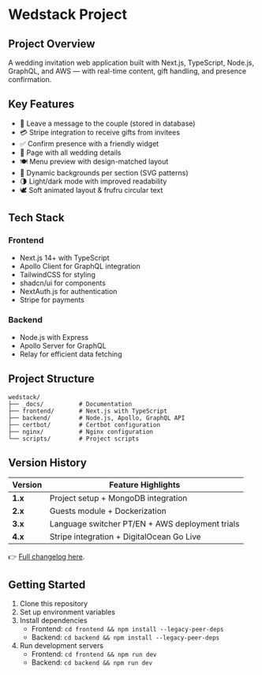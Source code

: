 # Wedstack Project

## Project Overview
A wedding invitation web application built with Next.js, TypeScript, Node.js, GraphQL, and AWS — with real-time content, gift handling, and presence confirmation.

## Key Features
- 💌 Leave a message to the couple (stored in database)
- 💳 Stripe integration to receive gifts from invitees
- ✅ Confirm presence with a friendly widget
- 📅 Page with all wedding details
- 🍽️ Menu preview with design-matched layout
- 🎨 Dynamic backgrounds per section (SVG patterns)
- 🌗 Light/dark mode with improved readability
- 🕊️ Soft animated layout & frufru circular text

## Tech Stack
### Frontend
- Next.js 14+ with TypeScript
- Apollo Client for GraphQL integration
- TailwindCSS for styling
- shadcn/ui for components
- NextAuth.js for authentication
- Stripe for payments

### Backend
- Node.js with Express
- Apollo Server for GraphQL
- Relay for efficient data fetching

## Project Structure
```
wedstack/
├── _docs/          # Documentation
├── frontend/       # Next.js with TypeScript
├── backend/        # Node.js, Apollo, GraphQL API
├── certbot/        # Certbot configuration
├── nginx/          # Nginx configuration
└── scripts/        # Project scripts
```

## Version History  
| Version | Feature Highlights |
|---------|-------------------|
| **1.x** | Project setup + MongoDB integration |
| **2.x** | Guests module + Dockerization |
| **3.x** | Language switcher PT/EN + AWS deployment trials |
| **4.x** | Stripe integration + DigitalOcean Go Live |

👉 [Full changelog here](https://github.com/lfariabr/wedstack/blob/master/_docs/notesWedstack.md).

## Getting Started
1. Clone this repository
2. Set up environment variables
3. Install dependencies
   - Frontend: `cd frontend && npm install --legacy-peer-deps`
   - Backend: `cd backend && npm install --legacy-peer-deps`
4. Run development servers
   - Frontend: `cd frontend && npm run dev`
   - Backend: `cd backend && npm run dev`